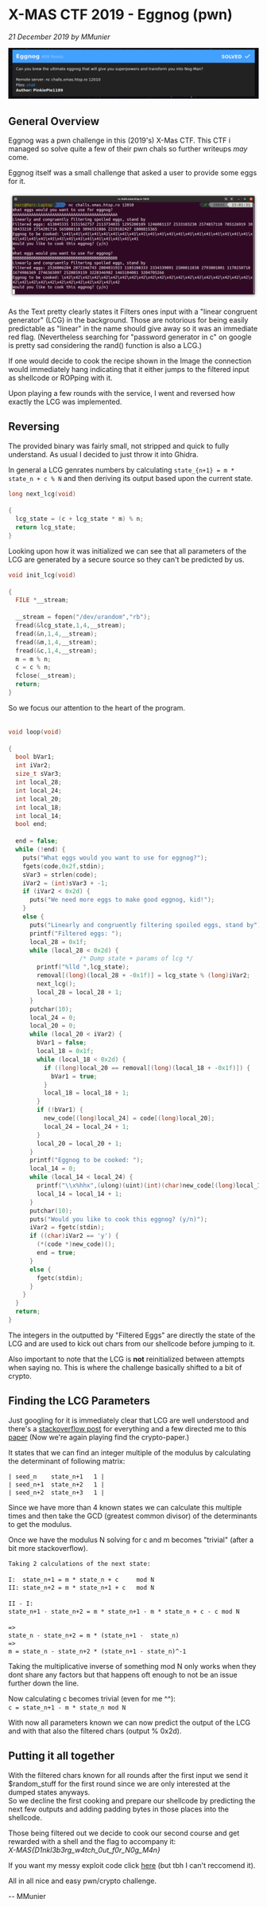 # X-MAS CTF 2019 - Eggnog (pwn)

*21 December 2019 by MMunier* 

![Challenge Description](Eggnog.png)

## General Overview
Eggnog was a pwn challenge in this (2019's) X-Mas CTF.
This CTF i managed so solve quite a few of their pwn chals so further writeups *may* come.

Eggnog itself was a small challenge that asked a user to provide some eggs for it.

![Challenge Description](Eggnog-interaction.png)

As the Text pretty clearly states it Filters ones input with a "linear congruent generator" (LCG) in the background.
Those are notorious for being easily predictable as "linear" in the name should give away so it was an immediate red flag.
(Nevertheless searching for "password generator in c" on google is pretty sad considering the rand() function is also a LCG.)

If one would decide to cook the recipe shown in the Image the connection would immediately hang indicating that it either jumps to the filtered input as shellcode or ROPping with it.

Upon playing a few rounds with the service, I went and reversed how exactly the LCG was implemented.

## Reversing

The provided binary was fairly small, not stripped and quick to fully understand. As usual I decided to just throw it into Ghidra. 

In general a LCG genrates numbers by calculating 
`state_{n+1} = m * state_n + c % N`
and then deriving its output based upon the current state.

``` c
long next_lcg(void)

{
  lcg_state = (c + lcg_state * m) % n;
  return lcg_state;
}
```


Looking upon how it was initialized we can see that all parameters of the LCG are generated by a secure source so they can't be predicted by us.

``` c
void init_lcg(void)

{
  FILE *__stream;
  
  __stream = fopen("/dev/urandom","rb");
  fread(&lcg_state,1,4,__stream);
  fread(&n,1,4,__stream);
  fread(&m,1,4,__stream);
  fread(&c,1,4,__stream);
  m = m % n;
  c = c % n;
  fclose(__stream);
  return;
}
```

So we focus our attention to the heart of the program.

``` c

void loop(void)

{
  bool bVar1;
  int iVar2;
  size_t sVar3;
  int local_28;
  int local_24;
  int local_20;
  int local_18;
  int local_14;
  bool end;
  
  end = false;
  while (!end) {
    puts("What eggs would you want to use for eggnog?");
    fgets(code,0x2f,stdin);
    sVar3 = strlen(code);
    iVar2 = (int)sVar3 + -1;
    if (iVar2 < 0x2d) {
      puts("We need more eggs to make good eggnog, kid!");
    }
    else {
      puts("Linearly and congruently filtering spoiled eggs, stand by");
      printf("Filtered eggs: ");
      local_28 = 0x1f;
      while (local_28 < 0x2d) {
                    /* Dump state + params of lcg */
        printf("%lld ",lcg_state);
        removal[(long)(local_28 + -0x1f)] = lcg_state % (long)iVar2;
        next_lcg();
        local_28 = local_28 + 1;
      }
      putchar(10);
      local_24 = 0;
      local_20 = 0;
      while (local_20 < iVar2) {
        bVar1 = false;
        local_18 = 0x1f;
        while (local_18 < 0x2d) {
          if ((long)local_20 == removal[(long)(local_18 + -0x1f)]) {
            bVar1 = true;
          }
          local_18 = local_18 + 1;
        }
        if (!bVar1) {
          new_code[(long)local_24] = code[(long)local_20];
          local_24 = local_24 + 1;
        }
        local_20 = local_20 + 1;
      }
      printf("Eggnog to be cooked: ");
      local_14 = 0;
      while (local_14 < local_24) {
        printf("\\x%hhx",(ulong)(uint)(int)(char)new_code[(long)local_14]);
        local_14 = local_14 + 1;
      }
      putchar(10);
      puts("Would you like to cook this eggnog? (y/n)");
      iVar2 = fgetc(stdin);
      if ((char)iVar2 == 'y') {
        (*(code *)new_code)();
        end = true;
      }
      else {
        fgetc(stdin);
      }
    }
  }
  return;
}
```

The integers in the outputted by "Filtered Eggs" are directly the state of the LCG and are used to kick out chars from our shellcode before jumping to it.

Also important to note that the LCG is **not** reinitialized between attempts when saying no.
This is where the challenge basically shifted to a bit of crypto.

## Finding the LCG Parameters

Just googling for it is immediately clear that LCG are well understood and there's a [stackoverflow post](https://security.stackexchange.com/questions/4268/cracking-a-linear-congruential-generator) for everything and a few directed me to this [paper](http://www.reteam.org/papers/e59.pdf) (Now we're again playing find the crypto-paper.)

It states that we can find an integer multiple of the modulus by calculating the determinant of following matrix:

```
| seed_n    state_n+1   1 |
| seed_n+1  state_n+2   1 |
| seed_n+2  state_n+3   1 |
```
Since we have more than 4 known states we can calculate this multiple times and then take the GCD (greatest common divisor) of the determinants to get the modulus.

Once we have the modulus N solving for c and m becomes "trivial" (after a bit more stackoverflow).

```
Taking 2 calculations of the next state:

I:  state_n+1 = m * state_n + c     mod N
II: state_n+2 = m * state_n+1 + c   mod N

II - I: 
state_n+1 - state_n+2 = m * state_n+1 - m * state_n + c - c mod N

=>
state_n - state_n+2 = m * (state_n+1 -  state_n)
=> 
m = state_n - state_n+2 * (state_n+1 - state_n)^-1 
```

Taking the multiplicative inverse of something mod N only works when they dont share any factors but that happens oft enough to not be an issue further down the line.

Now calculating c becomes trivial (even for me ^^):\
`c = state_n+1 - m * state_n mod N`

With now all parameters known we can now predict the output of the LCG and with that also the filtered chars (output % 0x2d).

## Putting it all together
With the filtered chars known for all rounds after the first input we send it $random_stuff for the first round since we are only interested at the dumped states anyways.\
So we decline the first cooking and prepare our shellcode by predicting the next few outputs and adding padding bytes in those places into the shellcode.

Those being filtered out we decide to cook our second course
and get rewarded with a shell and the flag to accompany it:\
*X-MAS{D1nkl3b3rg_w4tch_0ut_f0r_N0g_M4n}*

If you want my messy exploit code click [here](Eggnog_ex.py) (but tbh I can't reccomend it). 

All in all nice and easy pwn/crypto challenge.

-- MMunier

